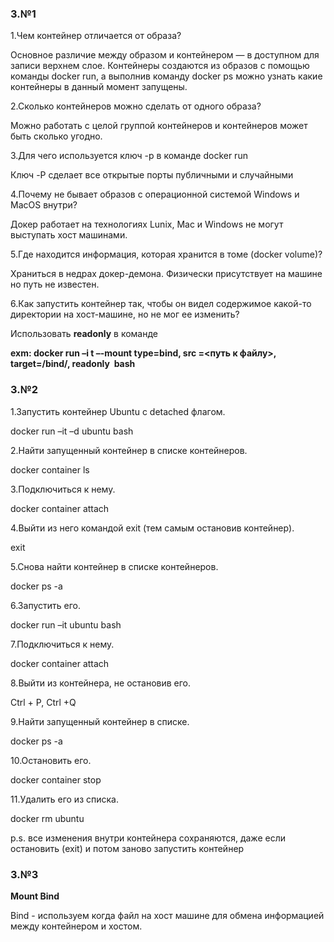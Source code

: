 	
### З.№1

1.Чем контейнер отличается от образа?

 Основное различие между образом и контейнером — в доступном для записи верхнем слое. Контейнеры создаются из образов с помощью команды docker run, а выполнив команду docker ps можно узнать какие контейнеры в данный момент запущены.

2.Сколько контейнеров можно сделать от одного образа?

 Можно работать с целой группой контейнеров и контейнеров может быть сколько угодно.

3.Для чего используется ключ -p в команде docker run

 Ключ -P сделает все открытые порты публичными и случайными

4.Почему не бывает образов с операционной системой Windows и MacOS внутри?

 Докер работает на технологиях Lunix, Mac и Windows не могут выступать хост машинами.

5.Где находится информация, которая хранится в томе (docker volume)?

 Храниться в недрах докер-демона. Физически присутствует на машине но путь не известен.

6.Как запустить контейнер так, чтобы он видел содержимое какой-то директории на хост-машине, но не мог ее изменить?

 Использовать **readonly** в команде

**exm: docker run –i t –-mount type=bind, src =<путь к файлу>, target=/bind/, readonly <image>  bash** 

### З.№2

1.Запустить контейнер Ubuntu с detached флагом.

docker run –it –d ubuntu bash

2.Найти запущенный контейнер в списке контейнеров.

docker container ls

3.Подключиться к нему.

docker container attach <id>

4.Выйти из него командой exit (тем самым остановив контейнер).

exit

5.Снова найти контейнер в списке контейнеров.

docker ps -a

6.Запустить его.

docker run –it ubuntu bash

7.Подключиться к нему.

docker container attach <id> 

8.Выйти из контейнера, не остановив его.

Ctrl + P, Ctrl +Q

9.Найти запущенный контейнер в списке.

docker ps -a

10.Остановить его.

docker container stop <name>

11.Удалить его из списка.

docker rm ubuntu

 
p.s. все изменения внутри контейнера сохраняются, даже если остановить (exit) и потом заново запустить контейнер

### З.№3
**Mount Bind** 

Bind - используем когда файл на хост машине для обмена информацией между контейнером и хостом.



 
